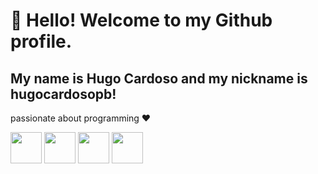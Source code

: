 # 👋 Hello! Welcome to my Github profile.
## My name is Hugo Cardoso and my nickname is hugocardosopb!


passionate about programming ♥ 



<img src="https://cdn.jsdelivr.net/gh/devicons/devicon/icons/javascript/javascript-original.svg" width="50px" height="50px"/>       
<img src="https://cdn.jsdelivr.net/gh/devicons/devicon/icons/html5/html5-original.svg" width="50px" height="50px"/>        
<img src="https://cdn.jsdelivr.net/gh/devicons/devicon/icons/react/react-original.svg" width="50px" height="50px"/>
<img src="https://cdn.jsdelivr.net/gh/devicons/devicon/icons/nodejs/nodejs-original.svg" width="50px" height="50px"/>
          
          

<!--
**hugocardosopb/hugocardosopb** is a ✨ _special_ ✨ repository because its `README.md` (this file) appears on your GitHub profile.

Here are some ideas to get you started:

- 🔭 I’m currently working on support IT
- 🌱 I’m currently learning REACT and Node JS
- 👯 I’m looking to collaborate on ...
- 🤔 I’m looking for help with ...
- 💬 Ask me about ...
- 📫 How to reach me: ...
- 😄 Pronouns: ...
- ⚡ Fun fact: ...
-->

